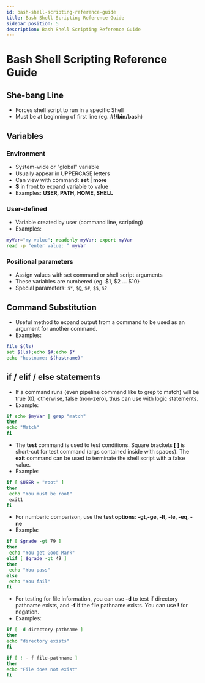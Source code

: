 ```yaml
---
id: bash-shell-scripting-reference-guide
title: Bash Shell Scripting Reference Guide
sidebar_position: 5
description: Bash Shell Scripting Reference Guide
---
```


# Bash Shell Scripting Reference Guide

## She-bang Line

- Forces shell script to run in a specific Shell
- Must be at beginning of first line (eg. **#!/bin/bash**)

## Variables

### Environment

- System-wide or "global" variable
- Usually appear in UPPERCASE letters
- Can view with command: **set | more**
- **$** in front to expand variable to value
- Examples: **USER, PATH, HOME, SHELL**

### User-defined

- Variable created by user (command line, scripting)
- Examples:

```bash
myVar="my value"; readonly myVar; export myVar
read -p "enter value: " myVar
```

### Positional parameters

- Assign values with set command or shell script arguments
- These variables are numbered (eg. $1, $2 ... $10}
- Special parameters: `$*`, `$@`, `$#`, `$$`, `$?`

## Command Substitution

- Useful method to expand output from a command to be used as an argument for another command.
- Examples:

```bash
file $(ls)
set $(ls);echo $#;echo $*
echo "hostname: $(hostname)"
```

## if / elif / else statements

- If a command runs (even pipeline command like to grep to match) will be true (0); otherwise, false (non-zero), thus can use with logic statements.
- Example:

```bash
if echo $myVar | grep "match"
then
echo "Match"
fi
```

- The **test** command is used to test conditions. Square brackets **[ ]** is short-cut for test command (args contained inside with spaces). The **exit** command can be used to terminate the shell script with a false value.
- Example:

```bash
if [ $USER = "root" ]
then
 echo "You must be root"
 exit1
fi
```

- For numberic comparison, use the **test options**: **-gt,-ge, -lt, -le, -eq, -ne**
- Example:

```bash
if [ $grade -gt 79 ]
then
 echo "You get Good Mark"
elif [ $grade -gt 49 ]
then
 echo "You pass"
else
 echo "You fail"
fi
```

- For testing for file information, you can use **-d** to test if directory pathname exists, and **-f** if the file pathname exists. You can use **!** for negation.
- Examples:

```bash
if [ -d directory-pathname ]
then
echo "directory exists"
fi

if [ ! - f file-pathname ]
then
echo "File does not exist"
fi
```
